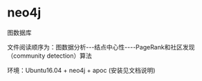 # neo4j
图数据库

文件阅读顺序为：图数据分析---结点中心性----PageRank和社区发现（community detection）算法

环境：Ubuntu16.04 + neo4j + apoc
(安装见文档说明)
##
